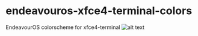 # endeavouros-xfce4-terminal-colors
EndeavourOS colorscheme for xfce4-terminal
![alt text](https://raw.githubusercontent.com/endeavouros-team/screenshots/master/xfce4-terminal-colors.png"screenshot")
